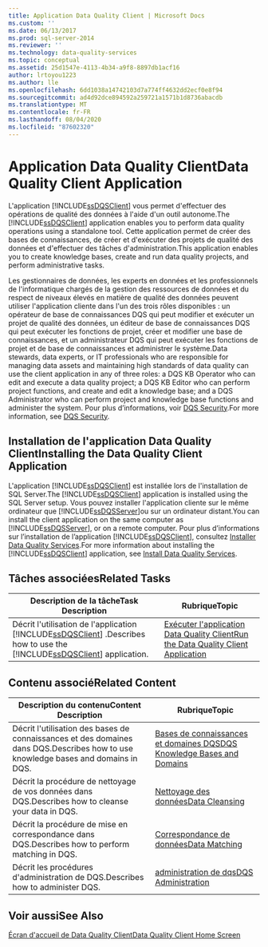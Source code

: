 ```yaml
---
title: Application Data Quality Client | Microsoft Docs
ms.custom: ''
ms.date: 06/13/2017
ms.prod: sql-server-2014
ms.reviewer: ''
ms.technology: data-quality-services
ms.topic: conceptual
ms.assetid: 25d1547e-4113-4b34-a9f8-8897db1acf16
author: lrtoyou1223
ms.author: lle
ms.openlocfilehash: 6dd1038a14742103d7a774ff4632dd2ecf0e8f94
ms.sourcegitcommit: ad4d92dce894592a259721a1571b1d8736abacdb
ms.translationtype: MT
ms.contentlocale: fr-FR
ms.lasthandoff: 08/04/2020
ms.locfileid: "87602320"
---
```

# <a name="data-quality-client-application"></a><span data-ttu-id="cdba6-102">Application Data Quality Client</span><span class="sxs-lookup"><span data-stu-id="cdba6-102">Data Quality Client Application</span></span>
  <span data-ttu-id="cdba6-103">L'application [!INCLUDE[ssDQSClient](../includes/ssdqsclient-md.md)] vous permet d'effectuer des opérations de qualité des données à l'aide d'un outil autonome.</span><span class="sxs-lookup"><span data-stu-id="cdba6-103">The [!INCLUDE[ssDQSClient](../includes/ssdqsclient-md.md)] application enables you to perform data quality operations using a standalone tool.</span></span> <span data-ttu-id="cdba6-104">Cette application permet de créer des bases de connaissances, de créer et d'exécuter des projets de qualité des données et d'effectuer des tâches d'administration.</span><span class="sxs-lookup"><span data-stu-id="cdba6-104">This application enables you to create knowledge bases, create and run data quality projects, and perform administrative tasks.</span></span>  
  
 <span data-ttu-id="cdba6-105">Les gestionnaires de données, les experts en données et les professionnels de l'informatique chargés de la gestion des ressources de données et du respect de niveaux élevés en matière de qualité des données peuvent utiliser l'application cliente dans l'un des trois rôles disponibles : un opérateur de base de connaissances DQS qui peut modifier et exécuter un projet de qualité des données, un éditeur de base de connaissances DQS qui peut exécuter les fonctions de projet, créer et modifier une base de connaissances, et un administrateur DQS qui peut exécuter les fonctions de projet et de base de connaissances et administrer le système.</span><span class="sxs-lookup"><span data-stu-id="cdba6-105">Data stewards, data experts, or IT professionals who are responsible for managing data assets and maintaining high standards of data quality can use the client application in any of three roles: a DQS KB Operator who can edit and execute a data quality project; a DQS KB Editor who can perform project functions, and create and edit a knowledge base; and a DQS Administrator who can perform project and knowledge base functions and administer the system.</span></span> <span data-ttu-id="cdba6-106">Pour plus d’informations, voir [DQS Security](../../2014/data-quality-services/dqs-security.md).</span><span class="sxs-lookup"><span data-stu-id="cdba6-106">For more information, see [DQS Security](../../2014/data-quality-services/dqs-security.md).</span></span>  
  
## <a name="installing-the-data-quality-client-application"></a><span data-ttu-id="cdba6-107">Installation de l'application Data Quality Client</span><span class="sxs-lookup"><span data-stu-id="cdba6-107">Installing the Data Quality Client Application</span></span>  
 <span data-ttu-id="cdba6-108">L'application [!INCLUDE[ssDQSClient](../includes/ssdqsclient-md.md)] est installée lors de l'installation de SQL Server.</span><span class="sxs-lookup"><span data-stu-id="cdba6-108">The [!INCLUDE[ssDQSClient](../includes/ssdqsclient-md.md)] application is installed using the SQL Server setup.</span></span> <span data-ttu-id="cdba6-109">Vous pouvez installer l'application cliente sur le même ordinateur que [!INCLUDE[ssDQSServer](../includes/ssdqsserver-md.md)]ou sur un ordinateur distant.</span><span class="sxs-lookup"><span data-stu-id="cdba6-109">You can install the client application on the same computer as [!INCLUDE[ssDQSServer](../includes/ssdqsserver-md.md)], or on a remote computer.</span></span> <span data-ttu-id="cdba6-110">Pour plus d’informations sur l’installation de l’application [!INCLUDE[ssDQSClient](../includes/ssdqsclient-md.md)], consultez [Installer Data Quality Services](install-windows/install-data-quality-services.md).</span><span class="sxs-lookup"><span data-stu-id="cdba6-110">For more information about installing the [!INCLUDE[ssDQSClient](../includes/ssdqsclient-md.md)] application, see [Install Data Quality Services](install-windows/install-data-quality-services.md).</span></span>  
  
## <a name="related-tasks"></a><span data-ttu-id="cdba6-111">Tâches associées</span><span class="sxs-lookup"><span data-stu-id="cdba6-111">Related Tasks</span></span>  
  
|<span data-ttu-id="cdba6-112">Description de la tâche</span><span class="sxs-lookup"><span data-stu-id="cdba6-112">Task Description</span></span>|<span data-ttu-id="cdba6-113">Rubrique</span><span class="sxs-lookup"><span data-stu-id="cdba6-113">Topic</span></span>|  
|----------------------|-----------|  
|<span data-ttu-id="cdba6-114">Décrit l'utilisation de l'application [!INCLUDE[ssDQSClient](../includes/ssdqsclient-md.md)] .</span><span class="sxs-lookup"><span data-stu-id="cdba6-114">Describes how to use the [!INCLUDE[ssDQSClient](../includes/ssdqsclient-md.md)] application.</span></span>|[<span data-ttu-id="cdba6-115">Exécuter l'application Data Quality Client</span><span class="sxs-lookup"><span data-stu-id="cdba6-115">Run the Data Quality Client Application</span></span>](../../2014/data-quality-services/run-the-data-quality-client-application.md)|  
  
## <a name="related-content"></a><span data-ttu-id="cdba6-116">Contenu associé</span><span class="sxs-lookup"><span data-stu-id="cdba6-116">Related Content</span></span>  
  
|<span data-ttu-id="cdba6-117">Description du contenu</span><span class="sxs-lookup"><span data-stu-id="cdba6-117">Content Description</span></span>|<span data-ttu-id="cdba6-118">Rubrique</span><span class="sxs-lookup"><span data-stu-id="cdba6-118">Topic</span></span>|  
|-------------------------|-----------|  
|<span data-ttu-id="cdba6-119">Décrit l'utilisation des bases de connaissances et des domaines dans DQS.</span><span class="sxs-lookup"><span data-stu-id="cdba6-119">Describes how to use knowledge bases and domains in DQS.</span></span>|[<span data-ttu-id="cdba6-120">Bases de connaissances et domaines DQS</span><span class="sxs-lookup"><span data-stu-id="cdba6-120">DQS Knowledge Bases and Domains</span></span>](../../2014/data-quality-services/dqs-knowledge-bases-and-domains.md)|  
|<span data-ttu-id="cdba6-121">Décrit la procédure de nettoyage de vos données dans DQS.</span><span class="sxs-lookup"><span data-stu-id="cdba6-121">Describes how to cleanse your data in DQS.</span></span>|[<span data-ttu-id="cdba6-122">Nettoyage des données</span><span class="sxs-lookup"><span data-stu-id="cdba6-122">Data Cleansing</span></span>](../../2014/data-quality-services/data-cleansing.md)|  
|<span data-ttu-id="cdba6-123">Décrit la procédure de mise en correspondance dans DQS.</span><span class="sxs-lookup"><span data-stu-id="cdba6-123">Describes how to perform matching in DQS.</span></span>|[<span data-ttu-id="cdba6-124">Correspondance de données</span><span class="sxs-lookup"><span data-stu-id="cdba6-124">Data Matching</span></span>](../../2014/data-quality-services/data-matching.md)|  
|<span data-ttu-id="cdba6-125">Décrit les procédures d'administration de DQS.</span><span class="sxs-lookup"><span data-stu-id="cdba6-125">Describes how to administer DQS.</span></span>|[<span data-ttu-id="cdba6-126">administration de dqs</span><span class="sxs-lookup"><span data-stu-id="cdba6-126">DQS Administration</span></span>](../../2014/data-quality-services/dqs-administration.md)|  
  
## <a name="see-also"></a><span data-ttu-id="cdba6-127">Voir aussi</span><span class="sxs-lookup"><span data-stu-id="cdba6-127">See Also</span></span>  
 [<span data-ttu-id="cdba6-128">Écran d'accueil de Data Quality Client</span><span class="sxs-lookup"><span data-stu-id="cdba6-128">Data Quality Client Home Screen</span></span>](../../2014/data-quality-services/data-quality-client-home-screen.md)  
  
  
